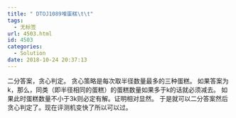 ```yaml
---
title: " DTOJ1089堆蛋糕\t\t"
tags:
  - 无标签
url: 4503.html
id: 4503
categories:
  - Solution
date: 2018-10-24 20:37:13
---
```


二分答案，贪心判定。 贪心策略是每次取半径数量最多的三种蛋糕。 如果答案为k，那么，同类（即半径相同的蛋糕）的蛋糕数量如果多于k的话就必须减去。 如果此时蛋糕数量不小于3k则必定有解。证明相对显然。 于是就可以二分答案然后贪心判定了。现在评测机变快了所以可以过。